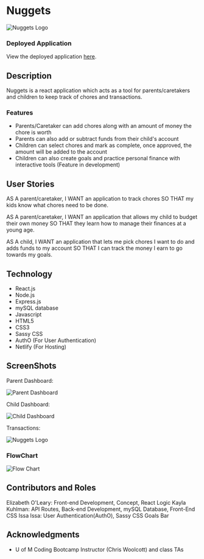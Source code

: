 # Nuggets

![Nuggets Logo](https://i.imgur.com/CPIJxWN.jpg)

### Deployed Application

View the deployed application [here](https://nuggets-2020.herokuapp.com/).

## Description

Nuggets is a react application which acts as a tool for parents/caretakers and children to keep track of chores and transactions.  

### Features
 * Parents/Caretaker can add chores along with an amount of money the chore is worth
 * Parents can also add or subtract funds from their child's account
 * Children can select chores and mark as complete, once approved, the amount will be added to the account
* Children can also create goals and practice personal finance with interactive tools (Feature in development)

## User Stories

AS A parent/caretaker, I WANT an application to track chores SO THAT my kids know what chores need to be done.

AS A parent/caretaker, I WANT an application that allows my child to budget their own money SO THAT they learn how to manage their finances at a young age.

AS A child, I WANT an application that lets me pick chores I want to do and adds funds to my account SO THAT I can track the money I earn to go towards my goals.

## Technology

* React.js
* Node.js
* Express.js
* mySQL database
* Javascript
* HTML5
* CSS3
* Sassy CSS
* AuthO (For User Authentication)
* Netlify (For Hosting)

## ScreenShots


Parent Dashboard:

![Parent Dashboard](https://i.imgur.com/zzXObRw.jpg)

Child Dashboard:

![Child Dashboard](https://i.imgur.com/F0VrIGq.jpg)

Transactions:

![Nuggets Logo](https://i.imgur.com/6aoWhy5.jpg)

### FlowChart

![Flow Chart](https://i.imgur.com/n85BgcT.jpg)


## Contributors and Roles

Elizabeth O'Leary: Front-end Development, Concept, React Logic
Kayla Kuhlman: API Routes, Back-end Development, mySQL Database, Front-End CSS
Issa Issa: User Authentication(AuthO), Sassy CSS Goals Bar

## Acknowledgments

* U of M Coding Bootcamp Instructor (Chris Woolcott) and class TAs
